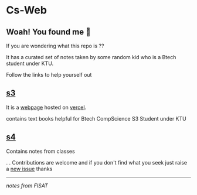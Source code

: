 # Cs-Web


## Woah! You found me 👋
If you are wondering what this repo is ?? 

It has a curated set of notes taken by some random kid who is a Btech student under KTU.

Follow the links to help yourself out

## [s3](./sem3/)

It is a [webpage](http://cslavia.us/) hosted on [vercel](https://vercel.com/).

contains text books helpful for Btech CompScience S3 Student under KTU

## [s4](./Sem%204)

Contains notes from classes


. . Contributions are welcome and if you don't find what you seek just raise a [new issue](https://github.com/Co-Science/Cs-Web/issues) thanks
 



******************************************************************************
_notes from FISAT_

